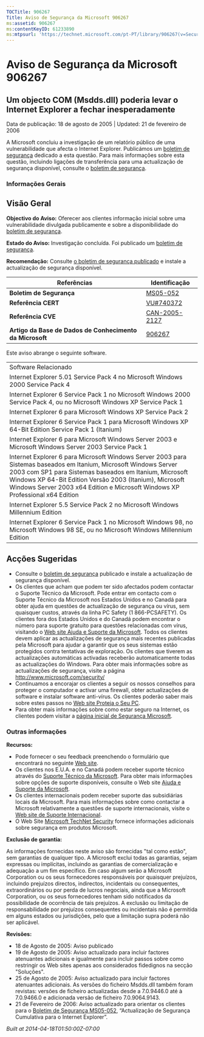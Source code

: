 ```yaml
---
TOCTitle: 906267
Title: Aviso de Segurança da Microsoft 906267
ms:assetid: 906267
ms:contentKeyID: 61233890
ms:mtpsurl: 'https://technet.microsoft.com/pt-PT/library/906267(v=Security.10)'
---
```




Aviso de Segurança da Microsoft 906267
======================================

Um objecto COM (Msdds.dll) poderia levar o Internet Explorer a fechar inesperadamente
-------------------------------------------------------------------------------------

Data de publicação: 18 de agosto de 2005 | Updated: 21 de fevereiro de 2006

A Microsoft concluiu a investigação de um relatório público de uma vulnerabilidade que afecta o Internet Explorer. Publicámos um [boletim de segurança](http://go.microsoft.com/fwlink/?linkid=50690) dedicado a esta questão. Para mais informações sobre esta questão, incluindo ligações de transferência para uma actualização de segurança disponível, consulte o [boletim de segurança](http://go.microsoft.com/fwlink/?linkid=50690).

### Informações Gerais

Visão Geral
-----------


**Objectivo do Aviso:** Oferecer aos clientes informação inicial sobre uma vulnerabilidade divulgada publicamente e sobre a disponibilidade do [boletim de segurança](http://go.microsoft.com/fwlink/?linkid=50690).

**Estado do Aviso:** Investigação concluída. Foi publicado um [boletim de segurança](http://go.microsoft.com/fwlink/?linkid=50690).

**Recomendação:** Consulte [o boletim de segurança publicado](http://go.microsoft.com/fwlink/?linkid=50690) e instale a actualização de segurança disponível.

| Referências                                              | Identificação                                                                    |
|----------------------------------------------------------|----------------------------------------------------------------------------------|
| **Boletim de Segurança**                                 | [MS05-052](http://go.microsoft.com/fwlink/?linkid=50690)                         |
| **Referência CERT**                                      | [VU\#740372](http://www.kb.cert.org/vuls/id/740372)                              |
| **Referência CVE**                                       | [CAN-2005-2127](http://www.cve.mitre.org/cgi-bin/cvename.cgi?name=can-2005-2127) |
| **Artigo da Base de Dados de Conhecimento da Microsoft** | [906267](http://support.microsoft.com/kb/906267)                                 |

Este aviso abrange o seguinte software.

|                                                                                                                                                                                                                                                                                                                         |
|-------------------------------------------------------------------------------------------------------------------------------------------------------------------------------------------------------------------------------------------------------------------------------------------------------------------------|
| Software Relacionado                                                                                                                                                                                                                                                                                                    |
| Internet Explorer 5.01 Service Pack 4 no Microsoft Windows 2000 Service Pack 4                                                                                                                                                                                                                                          |
| Internet Explorer 6 Service Pack 1 no Microsoft Windows 2000 Service Pack 4, ou no Microsoft Windows XP Service Pack 1                                                                                                                                                                                                  |
| Internet Explorer 6 para Microsoft Windows XP Service Pack 2                                                                                                                                                                                                                                                            |
| Internet Explorer 6 Service Pack 1 para Microsoft Windows XP 64-Bit Edition Service Pack 1 (Itanium)                                                                                                                                                                                                                    |
| Internet Explorer 6 para Microsoft Windows Server 2003 e Microsoft Windows Server 2003 Service Pack 1                                                                                                                                                                                                                   |
| Internet Explorer 6 para Microsoft Windows Server 2003 para Sistemas baseados em Itanium, Microsoft Windows Server 2003 com SP1 para Sistemas baseados em Itanium, Microsoft Windows XP 64-Bit Edition Versão 2003 (Itanium), Microsoft Windows Server 2003 x64 Edition e Microsoft Windows XP Professional x64 Edition |
| Internet Explorer 5.5 Service Pack 2 no Microsoft Windows Millennium Edition                                                                                                                                                                                                                                            |
| Internet Explorer 6 Service Pack 1 no Microsoft Windows 98, no Microsoft Windows 98 SE, ou no Microsoft Windows Millennium Edition                                                                                                                                                                                      |

Acções Sugeridas
----------------


-   Consulte o [boletim de segurança](http://go.microsoft.com/fwlink/?linkid=50690) publicado e instale a actualização de segurança disponível.
-   Os clientes que acham que podem ter sido afectados podem contactar o Suporte Técnico da Microsoft. Pode entrar em contacto com o Suporte Técnico da Microsoft nos Estados Unidos e no Canadá para obter ajuda em questões de actualização de segurança ou vírus, sem quaisquer custos, através da linha PC Safety (1 866-PCSAFETY). Os clientes fora dos Estados Unidos e do Canadá podem encontrar o número para suporte gratuito para questões relacionadas com vírus, visitando o [Web site Ajuda e Suporte da Microsoft](http://support.microsoft.com/security/).
    Todos os clientes devem aplicar as actualizações de segurança mais recentes publicadas pela Microsoft para ajudar a garantir que os seus sistemas estão protegidos contra tentativas de exploração. Os clientes que tiverem as actualizações automáticas activadas receberão automaticamente todas as actualizações do Windows. Para obter mais informações sobre as actualizações de segurança, visite a página <http://www.microsoft.com/security/>
-   Continuamos a encorajar os clientes a seguir os nossos conselhos para proteger o computador e activar uma firewall, obter actualizações de software e instalar software anti-vírus. Os clientes poderão saber mais sobre estes passos no [Web site Proteja o Seu PC](http://www.microsoft.com/protect).
-   Para obter mais informações sobre como estar seguro na Internet, os clientes podem visitar a [página inicial de Segurança Microsoft](http://www.microsoft.com/security).

### Outras informações

**Recursos:**

-   Pode fornecer o seu feedback preenchendo o formulário que encontrará no seguinte [Web site](https://support.microsoft.com/common/survey.aspx?scid=sw;en;1257&amp;showpage=1&amp;ws=technet&amp;sd=tech).
-   Os clientes nos E.U.A. e no Canadá podem receber suporte técnico através do [Suporte Técnico da Microsoft](http://go.microsoft.com/fwlink/?linkid=21131). Para obter mais informações sobre opções de suporte disponíveis, consulte o Web site [Ajuda e Suporte da Microsoft](http://support.microsoft.com/).
-   Os clientes internacionais podem receber suporte das subsidiárias locais da Microsoft. Para mais informações sobre como contactar a Microsoft relativamente a questões de suporte internacionais, visite o [Web site de Suporte Internacional](http://go.microsoft.com/fwlink/?linkid=21155).
-   O Web Site [Microsoft TechNet Security](http://go.microsoft.com/fwlink/?linkid=21132) fornece informações adicionais sobre segurança em produtos Microsoft.

**Exclusão de garantia:**

As informações fornecidas neste aviso são fornecidas "tal como estão", sem garantias de qualquer tipo. A Microsoft exclui todas as garantias, sejam expressas ou implícitas, incluindo as garantias de comercialização e adequação a um fim específico. Em caso algum serão a Microsoft Corporation ou os seus fornecedores responsáveis por quaisquer prejuízos, incluindo prejuízos directos, indirectos, incidentais ou consequentes, extraordinários ou por perda de lucros negociais, ainda que a Microsoft Corporation, ou os seus fornecedores tenham sido notificados da possibilidade de ocorrência de tais prejuízos. A exclusão ou limitação de responsabilidade por prejuízos consequentes ou incidentais não é permitida em alguns estados ou jurisdições, pelo que a limitação supra poderá não ser aplicável.

**Revisões:**

-   18 de Agosto de 2005: Aviso publicado
-   19 de Agosto de 2005: Aviso actualizado para incluir factores atenuantes adicionais e igualmente para incluir passos sobre como restringir os Web sites apenas aos considerados fidedignos na secção "Soluções".
-   25 de Agosto de 2005: Aviso actualizado para incluir factores atenuantes adicionais. As versões do ficheiro Msdds.dll também foram revistas: versões de ficheiro actualizadas desde a 7.0.9446.0 até à 7.0.9466.0 e adicionada versão de ficheiro 7.0.9064.9143.
-   21 de Fevereiro de 2006: Aviso actualizado para orientar os clientes para o [Boletim de Segurança MS05-052](http://go.microsoft.com/fwlink/?linkid=50690), “Actualização de Segurança Cumulativa para o Internet Explorer”.

*Built at 2014-04-18T01:50:00Z-07:00*
